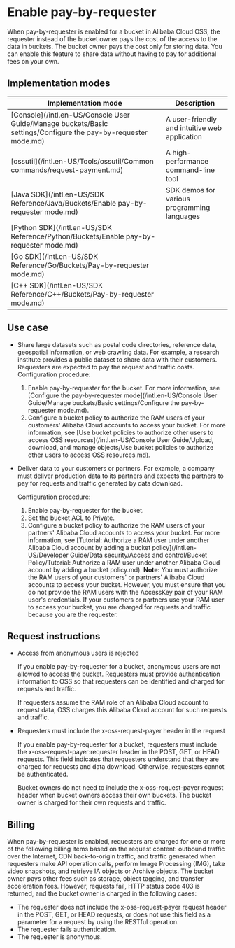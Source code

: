 # Enable pay-by-requester

When pay-by-requester is enabled for a bucket in Alibaba Cloud OSS, the requester instead of the bucket owner pays the cost of the access to the data in buckets. The bucket owner pays the cost only for storing data. You can enable this feature to share data without having to pay for additional fees on your own.

## Implementation modes

|Implementation mode|Description|
|-------------------|-----------|
|[Console](/intl.en-US/Console User Guide/Manage buckets/Basic settings/Configure the pay-by-requester mode.md)|A user-friendly and intuitive web application|
|[ossutil](/intl.en-US/Tools/ossutil/Common commands/request-payment.md)|A high-performance command-line tool|
|[Java SDK](/intl.en-US/SDK Reference/Java/Buckets/Enable pay-by-requester mode.md)|SDK demos for various programming languages|
|[Python SDK](/intl.en-US/SDK Reference/Python/Buckets/Enable pay-by-requester mode.md)|
|[Go SDK](/intl.en-US/SDK Reference/Go/Buckets/Pay-by-requester mode.md)|
|[C++ SDK](/intl.en-US/SDK Reference/C++/Buckets/Pay-by-requester mode.md)|

## Use case

-   Share large datasets such as postal code directories, reference data, geospatial information, or web crawling data. For example, a research institute provides a public dataset to share data with their customers. Requesters are expected to pay the request and traffic costs. Configuration procedure:
    1.  Enable pay-by-requester for the bucket. For more information, see [Configure the pay-by-requester mode](/intl.en-US/Console User Guide/Manage buckets/Basic settings/Configure the pay-by-requester mode.md).
    2.  Configure a bucket policy to authorize the RAM users of your customers' Alibaba Cloud accounts to access your bucket. For more information, see [Use bucket policies to authorize other users to access OSS resources](/intl.en-US/Console User Guide/Upload, download, and manage objects/Use bucket policies to authorize other users to access OSS resources.md).
-   Deliver data to your customers or partners. For example, a company must deliver production data to its partners and expects the partners to pay for requests and traffic generated by data download.

    Configuration procedure:

    1.  Enable pay-by-requester for the bucket.
    2.  Set the bucket ACL to Private.
    3.  Configure a bucket policy to authorize the RAM users of your partners' Alibaba Cloud accounts to access your bucket. For more information, see [Tutorial: Authorize a RAM user under another Alibaba Cloud account by adding a bucket policy](/intl.en-US/Developer Guide/Data security/Access and control/Bucket Policy/Tutorial: Authorize a RAM user under another Alibaba Cloud account by adding a bucket
         policy.md).
    **Note:** You must authorize the RAM users of your customers' or partners' Alibaba Cloud accounts to access your bucket. However, you must ensure that you do not provide the RAM users with the AccessKey pair of your RAM user's credentials. If your customers or partners use your RAM user to access your bucket, you are charged for requests and traffic because you are the requester.


## Request instructions

-   Access from anonymous users is rejected

    If you enable pay-by-requester for a bucket, anonymous users are not allowed to access the bucket. Requesters must provide authentication information to OSS so that requesters can be identified and charged for requests and traffic.

    If requesters assume the RAM role of an Alibaba Cloud account to request data, OSS charges this Alibaba Cloud account for such requests and traffic.

-   Requesters must include the x-oss-request-payer header in the request

    If you enable pay-by-requester for a bucket, requesters must include the x-oss-request-payer:requester header in the POST, GET, or HEAD requests. This field indicates that requesters understand that they are charged for requests and data download. Otherwise, requesters cannot be authenticated.

    Bucket owners do not need to include the x-oss-request-payer request header when bucket owners access their own buckets. The bucket owner is charged for their own requests and traffic.


## Billing

When pay-by-requester is enabled, requesters are charged for one or more of the following billing items based on the request content: outbound traffic over the Internet, CDN back-to-origin traffic, and traffic generated when requesters make API operation calls, perform Image Processing \(IMG\), take video snapshots, and retrieve IA objects or Archive objects. The bucket owner pays other fees such as storage, object tagging, and transfer acceleration fees. However, requests fail, HTTP status code 403 is returned, and the bucket owner is charged in the following cases:

-   The requester does not include the x-oss-request-payer request header in the POST, GET, or HEAD requests, or does not use this field as a parameter for a request by using the RESTful operation.
-   The requester fails authentication.
-   The requester is anonymous.


